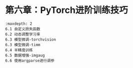 # 第六章：PyTorch进阶训练技巧
```{toctree}
:maxdepth: 2
6.1 自定义损失函数
6.2 动态调整学习率
6.3 模型微调-torchvision
6.3 模型微调-timm
6.4 半精度训练
6.5 数据增强-imgaug
6.6 使用argparse进行调参
```